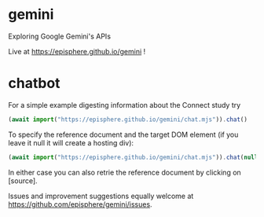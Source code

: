# gemini
Exploring Google Gemini's APIs 

Live at https://episphere.github.io/gemini !

# chatbot

For a simple example digesting information about the Connect study try

```javascript
(await import("https://episphere.github.io/gemini/chat.mjs")).chat()
```
To specify the reference document and the target DOM element (if you leave it null it will create a hosting div):

```javascript
(await import("https://episphere.github.io/gemini/chat.mjs")).chat(null,'https://episphere.github.io/gemini/TCGA-BP-5195.25c0b433-5557-4165-922e-2c1eac9c26f0.txt')
```
In either case you can also retrie the reference document by clicking on [source].

Issues and improvement suggestions equally welcome at https://github.com/episphere/gemini/issues.

